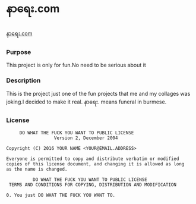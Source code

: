 # နာရေး.com 
[နာရေး.com](https://နာရေး.com)

### Purpose 
This project is only for fun.No need to be serious about it

### Description
This is the project just one of the fun projects that me and my collages was joking.I decided to make it real.
နာရေး. means funeral in burmese.

### License

```
     DO WHAT THE FUCK YOU WANT TO PUBLIC LICENSE 
                  Version 2, December 2004 

Copyright (C) 2016 YOUR NAME <YOUR@EMAIL.ADDRESS> 

Everyone is permitted to copy and distribute verbatim or modified 
copies of this license document, and changing it is allowed as long 
as the name is changed. 

          DO WHAT THE FUCK YOU WANT TO PUBLIC LICENSE 
 TERMS AND CONDITIONS FOR COPYING, DISTRIBUTION AND MODIFICATION 

0. You just DO WHAT THE FUCK YOU WANT TO.
```


